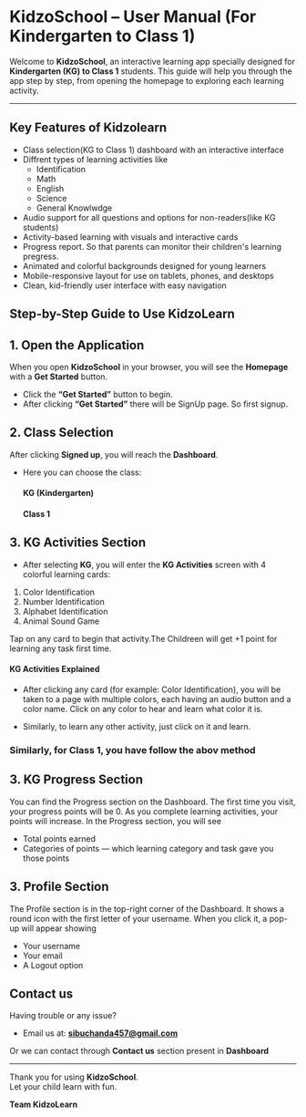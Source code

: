 # KidzoSchool – User Manual (For Kindergarten to Class 1)

Welcome to **KidzoSchool**, an interactive learning app specially designed for **Kindergarten (KG) to Class 1** students. This guide will help you through the app step by step, from opening the homepage to exploring each learning activity.

---

## Key Features of Kidzolearn
- Class selection(KG to Class 1) dashboard with an interactive interface
- Diffrent types of learning activities like
   - Identification
   - Math
   - English
   - Science
   - General Knowlwdge
- Audio support for all questions and options for non-readers(like KG students)
- Activity-based learning with visuals and interactive cards
- Progress report. So that parents can monitor their children's learning pregress.
- Animated and colorful backgrounds designed for young learners
- Mobile-responsive layout for use on tablets, phones, and desktops
- Clean, kid-friendly user interface with easy navigation

## Step-by-Step Guide to Use KidzoLearn
## 1. Open the Application

When you open **KidzoSchool** in your browser, you will see the **Homepage** with a **Get Started** button.

- Click the **“Get Started”** button to begin.
- After clicking **“Get Started”** there will be SignUp page. So first signup.

## 2. Class Selection
After clicking **Signed up**, you will reach the **Dashboard**.

- Here you can choose the class:  
   #### KG (Kindergarten)  
   #### Class 1

## 3. KG Activities Section
- After selecting **KG**, you will enter the **KG Activities** screen with 4 colorful learning cards:

1. Color Identification  
2. Number Identification  
3. Alphabet Identification  
4. Animal Sound Game

Tap on any card to begin that activity.The Childreen will get +1 point for learning any task first time.


####  KG Activities Explained

- After clicking any card (for example: Color Identification), you will be taken to a page with multiple colors, each having an audio button and a color name. Click on any color to hear and learn what color it is.

- Similarly, to learn any other activity, just click on it and learn.

### Similarly, for Class 1, you have follow the abov method

## 3. KG Progress Section
You can find the Progress section on the Dashboard. The first time you visit, your progress points will be 0. As you complete learning activities, your points will increase. In the Progress section, you will see

  - Total points earned
  - Categories of points — which learning category and task gave you those points



## 3. Profile Section
The Profile section is in the top-right corner of the Dashboard. It shows a round icon with the first letter of your username. When you click it, a pop-up will appear showing
  - Your username
  - Your email
  - A Logout option

## Contact us
Having trouble or any issue?

- Email us at: **sibuchanda457@gmail.com**

Or we can contact through **Contact us** section present in **Dashboard**

---

Thank you for using **KidzoSchool**.  
Let your child learn with fun.

**Team KidzoLearn**
